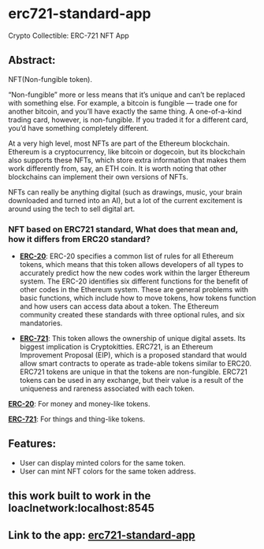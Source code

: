 # erc721-standard-app
Crypto Collectible: ERC-721 NFT App

## Abstract:

NFT(Non-fungible token).

“Non-fungible” more or less means that it’s unique and can’t be replaced with something else. For example, a bitcoin is fungible — trade one for another bitcoin, and you’ll have exactly the same thing. A one-of-a-kind trading card, however, is non-fungible. If you traded it for a different card, you’d have something completely different.

At a very high level, most NFTs are part of the Ethereum blockchain. Ethereum is a cryptocurrency, like bitcoin or dogecoin, but its blockchain also supports these NFTs, which store extra information that makes them work differently from, say, an ETH coin. It is worth noting that other blockchains can implement their own versions of NFTs.

NFTs can really be anything digital (such as drawings, music, your brain downloaded and turned into an AI), but a lot of the current excitement is around using the tech to sell digital art.
### NFT based on ERC721 standard, What does that mean and, how it differs from ERC20 standard?
* **[ERC-20](https://github.com/ethereum/EIPs/blob/master/EIPS/eip-20.md)**: 
ERC-20 specifies a common list of rules for all Ethereum tokens, which means that this token allows developers of all types to accurately predict how the new codes work within the larger Ethereum system. The ERC-20 identifies six different functions for the benefit of other codes in the Ethereum system. These are general problems with basic functions, which include how to move tokens, how tokens function and how users can access data about a token. The Ethereum community created these standards with three optional rules, and six mandatories.

* **[ERC-721](https://github.com/ethereum/EIPs/blob/master/EIPS/eip-721.md)**: 
This token allows the ownership of unique digital assets. Its biggest implication is Cryptokitties. ERC721, is an Ethereum Improvement Proposal (EIP), which is a proposed standard that would allow smart contracts to operate as trade-able tokens similar to ERC20. ERC721 tokens are unique in that the tokens are non-fungible. ERC721 tokens can be used in any exchange, but their value is a result of the uniqueness and rareness associated with each token.

**[ERC-20](https://github.com/ethereum/EIPs/blob/master/EIPS/eip-20.md)**: For money and money-like tokens.

**[ERC-721](https://github.com/ethereum/EIPs/blob/master/EIPS/eip-721.md)**: For things and thing-like tokens.


## Features:

* User can display minted colors for the same token.
* User can mint NFT colors for the same token address.

## this work built to work in the loaclnetwork:localhost:8545

## Link to the app: [erc721-standard-app](https://hungry-einstein-5ece46.netlify.app/)